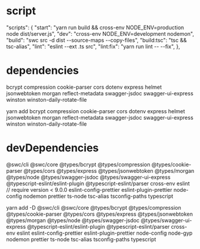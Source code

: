 # script

"scripts": {
   "start": "yarn run build && cross-env NODE_ENV=production node dist/server.js",
   "dev": "cross-env NODE_ENV=development nodemon",
   "build": "swc src -d dist --source-maps --copy-files",
   "build:tsc": "tsc && tsc-alias",
   "lint": "eslint --ext .ts src",
   "lint:fix": "yarn run lint -- --fix",
},

# dependencies

bcrypt
compression
cookie-parser
cors
dotenv
express
helmet
jsonwebtoken
morgan
reflect-metadata
swagger-jsdoc
swagger-ui-express
winston
winston-daily-rotate-file

yarn add bcrypt compression cookie-parser cors dotenv express helmet jsonwebtoken morgan reflect-metadata swagger-jsdoc swagger-ui-express winston winston-daily-rotate-file


# devDependencies

@swc/cli
@swc/core
@types/bcrypt
@types/compression
@types/cookie-parser
@types/cors
@types/express
@types/jsonwebtoken
@types/morgan
@types/node
@types/swagger-jsdoc
@types/swagger-ui-express
@typescript-eslint/eslint-plugin
@typescript-eslint/parser
cross-env
eslint  // require version < 9.0.0
eslint-config-prettier
eslint-plugin-prettier
node-config
nodemon
prettier
ts-node
tsc-alias
tsconfig-paths
typescript

yarn add -D @swc/cli @swc/core @types/bcrypt @types/compression @types/cookie-parser @types/cors @types/express @types/jsonwebtoken @types/morgan @types/node @types/swagger-jsdoc @types/swagger-ui-express @typescript-eslint/eslint-plugin @typescript-eslint/parser cross-env eslint eslint-config-prettier eslint-plugin-prettier node-config node-gyp nodemon prettier ts-node tsc-alias tsconfig-paths typescript

